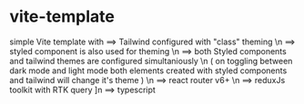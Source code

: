 # vite-template

simple Vite template with 
==> Tailwind configured with "class" theming \n
==> styled component is also used for theming \n
==> both Styled components and tailwind themes are configured simultaniously \n
    ( on toggling between dark mode and light mode both elements created with styled components and tailwind will change it's theme ) \n
==> react router v6+ \n
==> reduxJs toolkit with RTK query ]n
==> typescript
